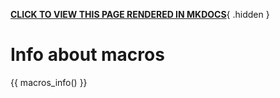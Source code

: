 **[CLICK TO VIEW THIS PAGE RENDERED IN MKDOCS](https://nesi.github.io/support-docs-concept/MACROS/)**{ .hidden }

# Info about macros

{{ macros_info() }}
